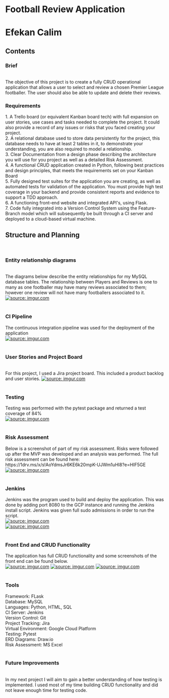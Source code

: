 # Football Review Application
<h1>Efekan Calim</h1>


<h2>Contents</h2>
<h3>Brief</h3>
<br>
The objective of this project is to create a fully CRUD operational application that allows a user to select and review a chosen Premier League footballer. The user should also be able to update and delete their reviews. 
<br> 
<h3>Requirements</h3>
1. A Trello board (or equivalent Kanban board tech) with full expansion on user stories, use cases and tasks needed to complete the project. It could also provide a record of any issues or risks that you faced creating your project. <br>
2. A relational database used to store data persistently for the project, this database needs to have at least 2 tables in it, to demonstrate your understanding, you are also required to model a relationship. <br>
3. Clear Documentation from a design phase describing the architecture you will use for you project as well as a detailed Risk Assessment. <br>
4. A functional CRUD application created in Python, following best practices and design principles, that meets the requirements set on your Kanban Board <br>
5. Fully designed test suites for the application you are creating, as well as automated tests for validation of the application. You must provide high test coverage in your backend and provide consistent reports and evidence to support a TDD approach. <br>
6. A functioning front-end website and integrated API's, using Flask. <br>
7. Code fully integrated into a Version Control System using the Feature-Branch model which will subsequently be built through a CI server and deployed to a cloud-based virtual machine.

<h2>Structure and Planning</h2>
<br>
<h3>Entity relationship diagrams</h3>
<br>
The diagrams below describe the entity relationships for my MySQL database tables. The relationship between Players and Reviews is one to many as one footballer may have many reviews associated to them; however one review will not have many footballers associated to it.
<br>
<a href="https://imgur.com/lJAAxbR"><img src="https://i.imgur.com/lJAAxbR.png" title="source: imgur.com" /></a>
<br><br>
<h3>CI Pipeline</h3>
The continuous integration pipeline was used for the deployment of the application
<br>
<a href="https://imgur.com/SY3SiOY"><img src="https://i.imgur.com/SY3SiOY.jpg" title="source: imgur.com" /></a>
<br><br>
<h3>User Stories and Project Board</h3>
<br>
For this project, I used a Jira project board. This included a product backlog and user stories. 
<a href="https://imgur.com/shcI0jm"><img src="https://i.imgur.com/shcI0jm.png" title="source: imgur.com" /></a>
<br><br>
<h3>Testing</h3>
Testing was performed with the pytest package and returned a test coverage of 84%
<br>
<a href="https://imgur.com/7m8s4Is"><img src="https://i.imgur.com/7m8s4Is.png" title="source: imgur.com" /></a>
<br><br>
<h3>Risk Assessment</h3>
Below is a screenshot of part of my risk assessment. Risks were followed up after the MVP was developed and an analysis was performed. The full risk assessment can be found here: https://1drv.ms/x/s!AoYdmsJr6KE6k20mpK-UJWm1uHl8?e=HIF5GE
<br>
<a href="https://imgur.com/g9bk9Lq"><img src="https://i.imgur.com/g9bk9Lq.png" title="source: imgur.com" /></a>
<br><br>
<h3>Jenkins</h3>
Jenkins was the program used to build and deploy the application. This was done by adding port 8080 to the GCP instance and running the Jenkins install script. Jenkins was given full sudo admissions in order to run the script.
<br>
<a href="https://imgur.com/pL87fYM"><img src="https://i.imgur.com/pL87fYM.png" title="source: imgur.com" /></a>
<br>
<a href="https://imgur.com/p1BIJbr"><img src="https://i.imgur.com/p1BIJbr.png" title="source: imgur.com" /></a>
<br><br>
<h3>Front End and CRUD Functionality</h3>
The application has full CRUD functionality and some screenshots of the front end can be found below.
<br>
<a href="https://imgur.com/HX9fS26"><img src="https://i.imgur.com/HX9fS26.png" title="source: imgur.com" /></a>
<a href="https://imgur.com/4mFnf5A"><img src="https://i.imgur.com/4mFnf5A.png" title="source: imgur.com" /></a>
<a href="https://imgur.com/JgssV3X"><img src="https://i.imgur.com/JgssV3X.png" title="source: imgur.com" /></a>
<br><br>
<h3>Tools</h3>
Framework: FLask
<br>
Database: MySQL
<br>
Languages: Python, HTML, SQL
<br>
CI Server: Jenkins
<br>
Version Control: Git
<br>
Project Tracking: Jira 
<br>
Virtual Environment: Google Cloud Platform
<br>
Testing: Pytest
<br>
ERD Diagrams: Draw.io
<br>
Risk Assessment: MS Excel
<br><br>
<h3>Future Improvements</h3>
<br>
In my next project I will aim to gain a better understanding of how testing is implemented. I used most of my time building CRUD functionality and did not leave enough time for testing code. 



